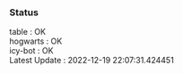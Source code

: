 ### Status


table : OK  
hogwarts : OK  
icy-bot : OK  
Latest Update : 2022-12-19 22:07:31.424451
